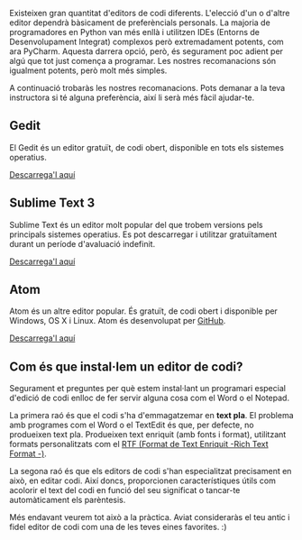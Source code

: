 Existeixen gran quantitat d'editors de codi diferents. L'elecció d'un o d'altre editor dependrà bàsicament de preferèncials personals. La majoria de programadores en Python van més enllà i utilitzen IDEs (Entorns de Desenvolupament Integrat) complexos però extremadament potents, com ara PyCharm. Aquesta darrera opció, però, és segurament poc adient per algú que tot just comença a programar. Les nostres recomanacions són igualment potents, però molt més simples.

A continuació trobaràs les nostres recomanacions. Pots demanar a la teva instructora si té alguna preferència, així li serà més fàcil ajudar-te.

## Gedit

El Gedit és un editor gratuït, de codi obert, disponible en tots els sistemes operatius.

[Descarrega'l aquí](https://wiki.gnome.org/Apps/Gedit#Download)

## Sublime Text 3

Sublime Text és un editor molt popular del que trobem versions pels principals sistemes operatius. Es pot descarregar i utilitzar gratuïtament durant un període d'avaluació indefinit.

[Descarrega'l aquí](https://www.sublimetext.com/3)

## Atom

Atom és un altre editor popular. És gratuït, de codi obert i disponible per Windows, OS X i Linux. Atom és desenvolupat per [GitHub](https://github.com/).

[Descarrega'l aquí](https://atom.io/)

## Com és que instal·lem un editor de codi?

Segurament et preguntes per què estem instal·lant un programari especial d'edició de codi enlloc de fer servir alguna cosa com el Word o el Notepad.

La primera raó és que el codi s'ha d'emmagatzemar en **text pla**. El problema amb programes com el Word o el TextEdit és que, per defecte, no produeixen text pla. Produeixen text enriquit (amb fonts i format), utilitzant formats personalitzats com el [RTF (Format de Text Enriquit -Rich Text Format -)](https://en.wikipedia.org/wiki/Rich_Text_Format).

La segona raó és que els editors de codi s'han especialitzat precisament en això, en editar codi. Així doncs, proporcionen característiques útils com acolorir el text del codi en funció del seu significat o tancar-te automàticament els parèntesis.

Més endavant veurem tot això a la pràctica. Aviat consideraràs el teu antic i fidel editor de codi com una de les teves eines favorites. :)